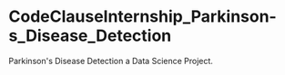 # CodeClauseInternship_Parkinson-s_Disease_Detection
Parkinson's Disease Detection a Data Science Project.

